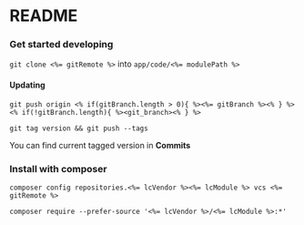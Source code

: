 # README #

### Get started developing ###

`git clone <%= gitRemote %>` into `app/code/<%= modulePath %>`

#### Updating ####

`git push origin <% if(gitBranch.length > 0){ %><%= gitBranch %><% } %><% if(!gitBranch.length){ %><git_branch><% } %>`

`git tag version && git push --tags`

You can find current tagged version in **Commits**

### Install with composer ###

`composer config repositories.<%= lcVendor %><%= lcModule %> vcs <%= gitRemote %>`

`composer require --prefer-source '<%= lcVendor %>/<%= lcModule %>:*'`